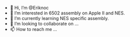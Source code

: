 - 👋 Hi, I’m @Eriknoc
- 👀 I’m interested in 6502 assembly on Apple II and NES.
- 🌱 I’m currently learning NES specific assembly.
- 💞️ I’m looking to collaborate on ...
- 📫 How to reach me ...

<!---
Eriknoc/Eriknoc is a ✨ special ✨ repository because its `README.md` (this file) appears on your GitHub profile.
You can click the Preview link to take a look at your changes.
--->
